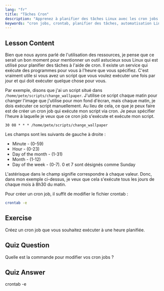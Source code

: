 ```yaml
---
lang: "fr"
title: "Tâches Cron"
description: "Apprenez à planifier des tâches Linux avec les cron jobs. Comprenez la syntaxe crontab et automatisez les scripts pour les opérations quotidiennes. Démarrez avec ce guide convivial pour débutants !"
keywords: "cron jobs, crontab, planifier des tâches, automatisation Linux, commandes Linux, Linux débutant, tutoriel Linux, crontab -e"
---
```


## Lesson Content

Bien que nous ayons parlé de l'utilisation des ressources, je pense que ce serait un bon moment pour mentionner un outil astucieux sous Linux qui est utilisé pour planifier des tâches à l'aide de cron. Il existe un service qui exécute des programmes pour vous à l'heure que vous spécifiez. C'est vraiment utile si vous avez un script que vous voulez exécuter une fois par jour et qui doit exécuter quelque chose pour vous.

Par exemple, disons que j'ai un script situé dans `/home/pete/scripts/change_wallpaper`. J'utilise ce script chaque matin pour changer l'image que j'utilise pour mon fond d'écran, mais chaque matin, je dois exécuter ce script manuellement. Au lieu de cela, ce que je peux faire est de créer un cron job qui exécute mon script via cron. Je peux spécifier l'heure à laquelle je veux que ce cron job s'exécute et exécute mon script.

```plaintext
30 08 * * * /home/pete/scripts/change_wallpaper
```

Les champs sont les suivants de gauche à droite :

- Minute - (0-59)
- Hour - (0-23)
- Day of the month - (1-31)
- Month - (1-12)
- Day of the week - (0-7). 0 et 7 sont désignés comme Sunday

L'astérisque dans le champ signifie correspondre à chaque valeur. Donc, dans mon exemple ci-dessus, je veux que cela s'exécute tous les jours de chaque mois à 8h30 du matin.

Pour créer un cron job, il suffit de modifier le fichier crontab :

```bash
crontab -e
```

## Exercise

Créez un cron job que vous souhaitez exécuter à une heure planifiée.

## Quiz Question

Quelle est la commande pour modifier vos cron jobs ?

## Quiz Answer

crontab -e
